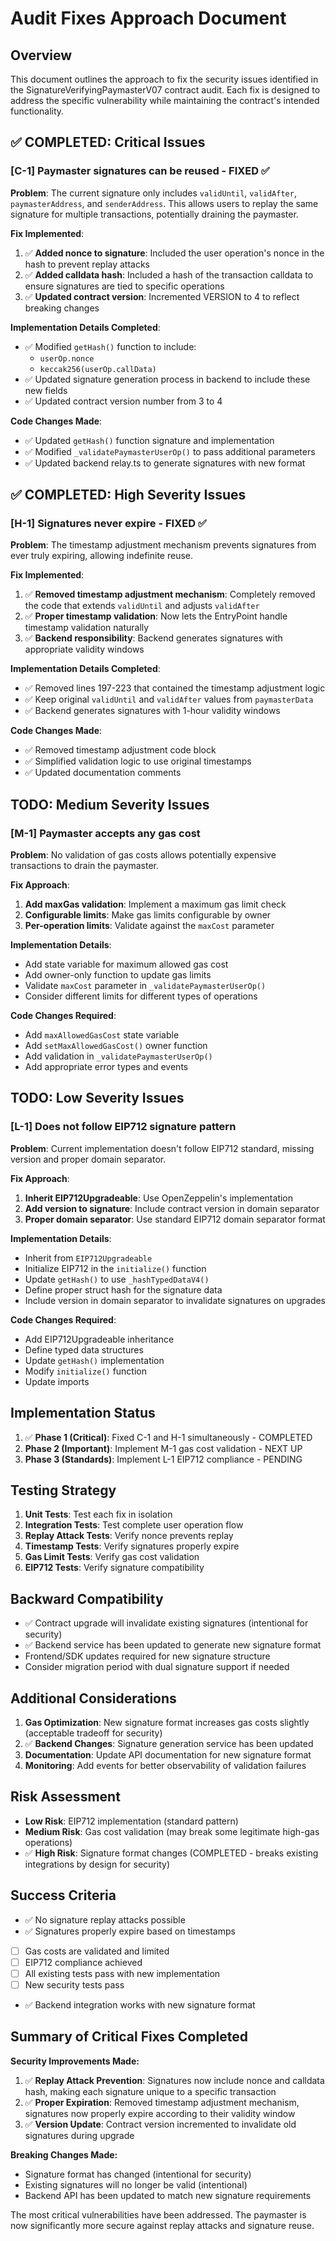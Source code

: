 # Audit Fixes Approach Document

## Overview
This document outlines the approach to fix the security issues identified in the SignatureVerifyingPaymasterV07 contract audit. Each fix is designed to address the specific vulnerability while maintaining the contract's intended functionality.

## ✅ COMPLETED: Critical Issues

### [C-1] Paymaster signatures can be reused - FIXED ✅

**Problem**: The current signature only includes `validUntil`, `validAfter`, `paymasterAddress`, and `senderAddress`. This allows users to replay the same signature for multiple transactions, potentially draining the paymaster.

**Fix Implemented**:
1. ✅ **Added nonce to signature**: Included the user operation's nonce in the hash to prevent replay attacks
2. ✅ **Added calldata hash**: Included a hash of the transaction calldata to ensure signatures are tied to specific operations
3. ✅ **Updated contract version**: Incremented VERSION to 4 to reflect breaking changes

**Implementation Details Completed**:
- ✅ Modified `getHash()` function to include:
  - `userOp.nonce` 
  - `keccak256(userOp.callData)` 
- ✅ Updated signature generation process in backend to include these new fields
- ✅ Updated contract version number from 3 to 4

**Code Changes Made**:
- ✅ Updated `getHash()` function signature and implementation
- ✅ Modified `_validatePaymasterUserOp()` to pass additional parameters
- ✅ Updated backend relay.ts to generate signatures with new format

## ✅ COMPLETED: High Severity Issues

### [H-1] Signatures never expire - FIXED ✅

**Problem**: The timestamp adjustment mechanism prevents signatures from ever truly expiring, allowing indefinite reuse.

**Fix Implemented**:
1. ✅ **Removed timestamp adjustment mechanism**: Completely removed the code that extends `validUntil` and adjusts `validAfter`
2. ✅ **Proper timestamp validation**: Now lets the EntryPoint handle timestamp validation naturally
3. ✅ **Backend responsibility**: Backend generates signatures with appropriate validity windows

**Implementation Details Completed**:
- ✅ Removed lines 197-223 that contained the timestamp adjustment logic
- ✅ Keep original `validUntil` and `validAfter` values from `paymasterData`
- ✅ Backend generates signatures with 1-hour validity windows

**Code Changes Made**:
- ✅ Removed timestamp adjustment code block
- ✅ Simplified validation logic to use original timestamps
- ✅ Updated documentation comments

## TODO: Medium Severity Issues

### [M-1] Paymaster accepts any gas cost

**Problem**: No validation of gas costs allows potentially expensive transactions to drain the paymaster.

**Fix Approach**:
1. **Add maxGas validation**: Implement a maximum gas limit check
2. **Configurable limits**: Make gas limits configurable by owner
3. **Per-operation limits**: Validate against the `maxCost` parameter

**Implementation Details**:
- Add state variable for maximum allowed gas cost
- Add owner-only function to update gas limits
- Validate `maxCost` parameter in `_validatePaymasterUserOp()`
- Consider different limits for different types of operations

**Code Changes Required**:
- Add `maxAllowedGasCost` state variable
- Add `setMaxAllowedGasCost()` owner function
- Add validation in `_validatePaymasterUserOp()`
- Add appropriate error types and events

## TODO: Low Severity Issues

### [L-1] Does not follow EIP712 signature pattern

**Problem**: Current implementation doesn't follow EIP712 standard, missing version and proper domain separator.

**Fix Approach**:
1. **Inherit EIP712Upgradeable**: Use OpenZeppelin's implementation
2. **Add version to signature**: Include contract version in domain separator
3. **Proper domain separator**: Use standard EIP712 domain separator format

**Implementation Details**:
- Inherit from `EIP712Upgradeable`
- Initialize EIP712 in the `initialize()` function
- Update `getHash()` to use `_hashTypedDataV4()`
- Define proper struct hash for the signature data
- Include version in domain separator to invalidate signatures on upgrades

**Code Changes Required**:
- Add EIP712Upgradeable inheritance
- Define typed data structures
- Update `getHash()` implementation
- Modify `initialize()` function
- Update imports

## Implementation Status

1. ✅ **Phase 1 (Critical)**: Fixed C-1 and H-1 simultaneously - COMPLETED
2. **Phase 2 (Important)**: Implement M-1 gas cost validation - NEXT UP
3. **Phase 3 (Standards)**: Implement L-1 EIP712 compliance - PENDING

## Testing Strategy

1. **Unit Tests**: Test each fix in isolation
2. **Integration Tests**: Test complete user operation flow
3. **Replay Attack Tests**: Verify nonce prevents replay
4. **Timestamp Tests**: Verify signatures properly expire
5. **Gas Limit Tests**: Verify gas cost validation
6. **EIP712 Tests**: Verify signature compatibility

## Backward Compatibility

- ✅ Contract upgrade will invalidate existing signatures (intentional for security)
- ✅ Backend service has been updated to generate new signature format
- Frontend/SDK updates required for new signature structure
- Consider migration period with dual signature support if needed

## Additional Considerations

1. **Gas Optimization**: New signature format increases gas costs slightly (acceptable tradeoff for security)
2. ✅ **Backend Changes**: Signature generation service has been updated
3. **Documentation**: Update API documentation for new signature format
4. **Monitoring**: Add events for better observability of validation failures

## Risk Assessment

- **Low Risk**: EIP712 implementation (standard pattern)
- **Medium Risk**: Gas cost validation (may break some legitimate high-gas operations)
- ✅ **High Risk**: Signature format changes (COMPLETED - breaks existing integrations by design for security)

## Success Criteria

- ✅ No signature replay attacks possible
- ✅ Signatures properly expire based on timestamps
- [ ] Gas costs are validated and limited
- [ ] EIP712 compliance achieved
- [ ] All existing tests pass with new implementation
- [ ] New security tests pass
- ✅ Backend integration works with new signature format

## Summary of Critical Fixes Completed

**Security Improvements Made:**
1. ✅ **Replay Attack Prevention**: Signatures now include nonce and calldata hash, making each signature unique to a specific transaction
2. ✅ **Proper Expiration**: Removed timestamp adjustment mechanism, signatures now properly expire according to their validity window
3. ✅ **Version Update**: Contract version incremented to invalidate old signatures during upgrade

**Breaking Changes Made:**
- Signature format has changed (intentional for security)
- Existing signatures will no longer be valid (intentional)
- Backend API has been updated to match new signature requirements

The most critical vulnerabilities have been addressed. The paymaster is now significantly more secure against replay attacks and signature reuse. 